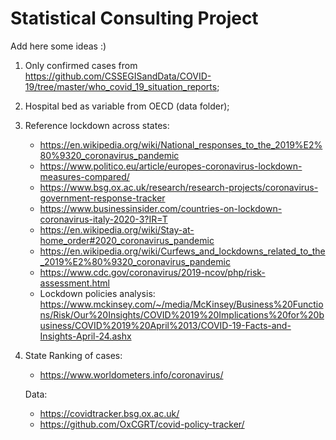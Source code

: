 # Statistical Consulting Project

Add here some ideas :) 

1. Only confirmed cases from https://github.com/CSSEGISandData/COVID-19/tree/master/who_covid_19_situation_reports;
2. Hospital bed as variable from OECD (data folder);
3. Reference lockdown across states: 
    - https://en.wikipedia.org/wiki/National_responses_to_the_2019%E2%80%9320_coronavirus_pandemic
    - https://www.politico.eu/article/europes-coronavirus-lockdown-measures-compared/
    - https://www.bsg.ox.ac.uk/research/research-projects/coronavirus-government-response-tracker
    - https://www.businessinsider.com/countries-on-lockdown-coronavirus-italy-2020-3?IR=T
    - https://en.wikipedia.org/wiki/Stay-at-home_order#2020_coronavirus_pandemic
    - https://en.wikipedia.org/wiki/Curfews_and_lockdowns_related_to_the_2019%E2%80%9320_coronavirus_pandemic
    - https://www.cdc.gov/coronavirus/2019-ncov/php/risk-assessment.html
    - Lockdown policies analysis: https://www.mckinsey.com/~/media/McKinsey/Business%20Functions/Risk/Our%20Insights/COVID%2019%20Implications%20for%20business/COVID%2019%20April%2013/COVID-19-Facts-and-Insights-April-24.ashx
4. State Ranking of cases: 
    - https://www.worldometers.info/coronavirus/
 
   Data:
    - https://covidtracker.bsg.ox.ac.uk/
    - https://github.com/OxCGRT/covid-policy-tracker/
